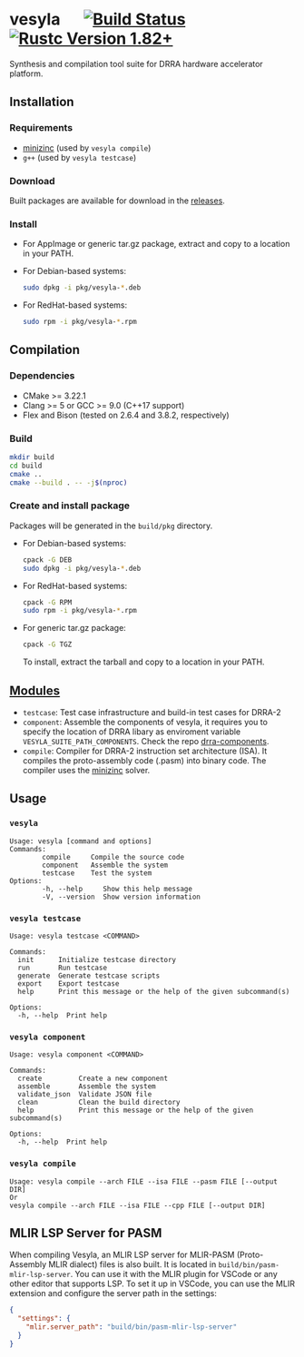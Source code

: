 # vesyla &emsp; [![Build Status]][actions] [![Rustc Version 1.82+]][rustc]

[Build Status]: https://github.com/silagokth/vesyla/actions/workflows/ci-weekly-build.yml/badge.svg
[actions]: https://github.com/silagokth/vesyla/actions/workflows/ci-weekly-build.yml
[Rustc Version 1.82+]: https://img.shields.io/badge/rustc-1.82+-lightgray.svg?e&logo=rust&logoColor=white
[rustc]: https://blog.rust-lang.org/2024/10/17/Rust-1.82.0/

Synthesis and compilation tool suite for DRRA hardware accelerator platform.

## Installation

### Requirements

- [minizinc](https://www.minizinc.org/) (used by `vesyla compile`)
- `g++` (used by `vesyla testcase`)

### Download

Built packages are available for download in the [releases](https://github.com/silagokth/vesyla/releases).

### Install

- For AppImage or generic tar.gz package,
extract and copy to a location in your PATH.

- For Debian-based systems:

   ```bash
   sudo dpkg -i pkg/vesyla-*.deb
   ```

- For RedHat-based systems:

   ```bash
   sudo rpm -i pkg/vesyla-*.rpm
   ```

## Compilation

### Dependencies

- CMake >= 3.22.1
- Clang >= 5 or GCC >= 9.0 (C++17 support)
- Flex and Bison (tested on 2.6.4 and 3.8.2, respectively)

### Build

   ```bash
   mkdir build
   cd build
   cmake ..
   cmake --build . -- -j$(nproc)
   ```

### Create and install package

Packages will be generated in the `build/pkg` directory.

- For Debian-based systems:

   ```bash
   cpack -G DEB
   sudo dpkg -i pkg/vesyla-*.deb
   ```

- For RedHat-based systems:

   ```bash
   cpack -G RPM
   sudo rpm -i pkg/vesyla-*.rpm
   ```

- For generic tar.gz package:

   ```bash
   cpack -G TGZ
   ```

   To install, extract the tarball and copy to a location in your PATH.

## [Modules](./modules/)

- `testcase`: Test case infrastructure and build-in test cases for DRRA-2
- `component`: Assemble the components of vesyla,
  it requires you to specify the location of DRRA libary as enviroment variable `VESYLA_SUITE_PATH_COMPONENTS`.
  Check the repo [drra-components](https://github.com/silagokth/drra-components).
- `compile`: Compiler for DRRA-2 instruction set architecture (ISA).
  It compiles the proto-assembly code (.pasm) into binary code.
  The compiler uses the [minizinc](https://www.minizinc.org/) solver.

## Usage

### `vesyla`

```shell
Usage: vesyla [command and options]
Commands:
        compile     Compile the source code
        component   Assemble the system
        testcase    Test the system
Options:
        -h, --help     Show this help message
        -V, --version  Show version information
```

### `vesyla testcase`

```shell
Usage: vesyla testcase <COMMAND>

Commands:
  init      Initialize testcase directory
  run       Run testcase
  generate  Generate testcase scripts
  export    Export testcase
  help      Print this message or the help of the given subcommand(s)

Options:
  -h, --help  Print help
```

### `vesyla component`

```shell
Usage: vesyla component <COMMAND>

Commands:
  create         Create a new component
  assemble       Assemble the system
  validate_json  Validate JSON file
  clean          Clean the build directory
  help           Print this message or the help of the given subcommand(s)

Options:
  -h, --help  Print help
```

### `vesyla compile`

```shell
Usage: vesyla compile --arch FILE --isa FILE --pasm FILE [--output DIR]
Or
vesyla compile --arch FILE --isa FILE --cpp FILE [--output DIR]
```

## MLIR LSP Server for PASM

When compiling Vesyla, an MLIR LSP server for MLIR-PASM (Proto-Assembly MLIR dialect) files is also built.
It is located in `build/bin/pasm-mlir-lsp-server`.
You can use it with the MLIR plugin for VSCode or
any other editor that supports LSP.
To set it up in VSCode, you can use the MLIR
extension and configure the server path in the settings:

```json
{
  "settings": {
    "mlir.server_path": "build/bin/pasm-mlir-lsp-server"
  }
}
```
